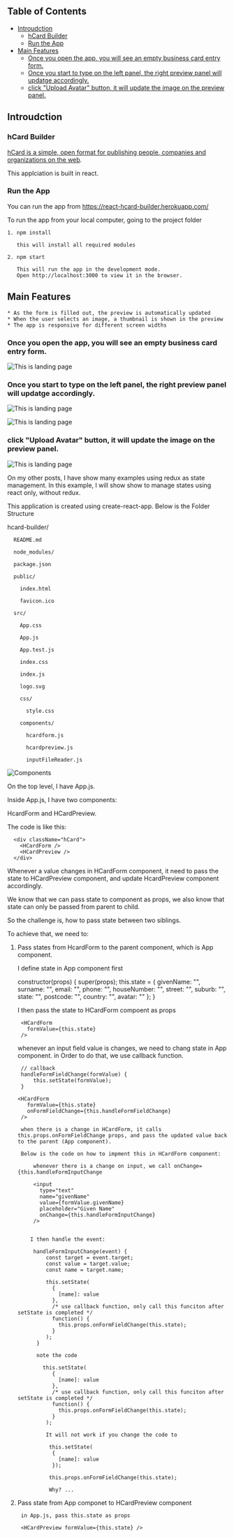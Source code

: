 
## Table of Contents

- [Introudction](#introudction)
  * [hCard Builder](#hcard-builder)
  * [Run the App](#run-the-app)
- [Main Features](#main-features)
  * [Once you open the app, you will see an empty business card entry form.](#once-you-open-the-app--you-will-see-an-empty-business-card-entry-form)
  * [Once you start to type on the left panel, the right preview panel will updatge accordingly.](#once-you-start-to-type-on-the-left-panel--the-right-preview-panel-will-updatge-accordingly)
  * [click "Upload Avatar" button, it will update the image on the preview panel.](#click--upload-avatar--button--it-will-update-the-image-on-the-preview-panel)



## Introudction

### hCard Builder

[hCard is a simple, open format for publishing people, companies and
organizations on the web](http://microformats.org/wiki/hCard).

This applciation is built in react. 



### Run the App

You can run the app from https://react-hcard-builder.herokuapp.com/ 

To run the app from your local computer, going to the project folder
    
    1. npm install
    
       this will install all required modules
       
    2. npm start
    
       This will run the app in the development mode.
       Open http://localhost:3000 to view it in the browser.
   


## Main Features

    * As the form is filled out, the preview is automatically updated
    * When the user selects an image, a thumbnail is shown in the preview
    * The app is responsive for different screen widths
      
   ### Once you open the app, you will see an empty business card entry form.

  ![](screenshots/EmptyScreen2.png "This is landing page")


   ### Once you start to type on the left panel, the right preview panel will updatge accordingly.
   
   ![](screenshots/DataEntry1.png "This is landing page")
   
   
   ![](screenshots/DataEntry2.png "This is landing page")
   
   ### click "Upload Avatar" button, it will update the image on the preview panel.
   
   ![](screenshots/DataEntry3.png "This is landing page")
    
    
   
   On my other posts, I have show many examples using redux as state management. In this example, I will show show to manage states using react only, without redux.
   
   
   
   This application is created using create-react-app. Below is the Folder Structure

hcard-builder/

      README.md

      node_modules/

      package.json

      public/

        index.html

        favicon.ico

      src/

        App.css

        App.js

        App.test.js

        index.css

        index.js

        logo.svg

        css/

          style.css

        components/

          hcardform.js

          hcardpreview.js

          inputFileReader.js

    

![](screenshots/Components.png "Components")


On the top level, I have App.js.

Inside App.js, I have two components: 

HcardForm and HCardPreview.

The code is like this:

      <div className="hCard">
        <HCardForm />
        <HCardPreview />
      </div>


Whenever a value changes in HCardForm component, it need to pass the state to HCardPreview component, and update HcardPreview component accordingly.

We know that we can pass state to component as props, we also know that state can only be passed from parent to child.

So the challenge is, how to pass state between two siblings. 

To achieve that, we need to:

1. Pass states from HcardForm to the parent component, which is App component.

    I define state in App component first
    
      constructor(props) {
        super(props);
        this.state = {
          givenName: "",
          surname: "",
          email: "",
          phone: "",
          houseNumber: "",
          street: "",
          suburb: "",
          state: "",
          postcode: "",
          country: "",
          avatar: ""
        };
      }

     I then pass the state to HCardForm compoent as props
     
        <HCardForm
          formValue={this.state}
        />
        
     whenever an input field value is changes, we need to chang state in App component. in Order to do that, we use callback function.
        
        // callback
        handleFormFieldChange(formValue) {
            this.setState(formValue);
        }
     
       <HCardForm
          formValue={this.state}
          onFormFieldChange={this.handleFormFieldChange}
        />
        
        when there is a change in HCardForm, it calls this.props.onFormFieldChange props, and pass the updated value back to the parent (App component).
        
        Below is the code on how to impment this in HCardForm component:
        
            whenever there is a change on input, we call onChange={this.handleFormInputChange
            
            <input
              type="text"
              name="givenName"
              value={formValue.givenName}
              placeholder="Given Name"
              onChange={this.handleFormInputChange}
            />

          
           I then handle the event: 
          
            handleFormInputChange(event) {
                const target = event.target;
                const value = target.value;
                const name = target.name;

                this.setState(
                  {
                    [name]: value
                  },
                  /* use callback function, only call this funciton after setState is completed */
                  function() {
                    this.props.onFormFieldChange(this.state);
                  }
                );
             }
             
             note the code 
             
               this.setState(
                  {
                    [name]: value
                  },
                  /* use callback function, only call this funciton after setState is completed */
                  function() {
                    this.props.onFormFieldChange(this.state);
                  }
                );
                
                It will not work if you change the code to 
                
                 this.setState(
                  {
                    [name]: value
                  });
             
                 this.props.onFormFieldChange(this.state);
                 
                 Why? ...

2. Pass state from App componet to HCardPreview component

        in App.js, pass this.state as props
        
        <HCardPreview formValue={this.state} />
